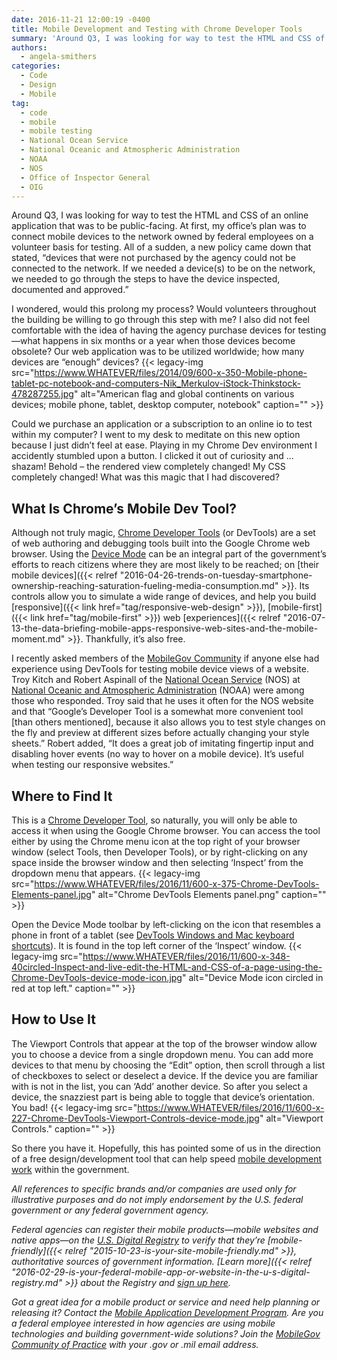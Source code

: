 ```yaml
---
date: 2016-11-21 12:00:19 -0400
title: Mobile Development and Testing with Chrome Developer Tools
summary: 'Around Q3, I was looking for way to test the HTML and CSS of an online application that was to be public-facing. At first, my office&rsquo;s plan was to connect mobile devices to the network owned by federal employees on a volunteer basis for testing. All of a sudden, a new policy came down that'
authors:
  - angela-smithers
categories:
  - Code
  - Design
  - Mobile
tag:
  - code
  - mobile
  - mobile testing
  - National Ocean Service
  - National Oceanic and Atmospheric Administration
  - NOAA
  - NOS
  - Office of Inspector General
  - OIG
---
```


Around Q3, I was looking for way to test the HTML and CSS of an online application that was to be public-facing. At first, my office’s plan was to connect mobile devices to the network owned by federal employees on a volunteer basis for testing. All of a sudden, a new policy came down that stated, &#8220;devices that were not purchased by the agency could not be connected to the network. If we needed a device(s) to be on the network, we needed to go through the steps to have the device inspected, documented and approved.&#8221;

I wondered, would this prolong my process? Would volunteers throughout the building be willing to go through this step with me? I also did not feel comfortable with the idea of having the agency purchase devices for testing—what happens in six months or a year when those devices become obsolete? Our web application was to be utilized worldwide; how many devices are “enough” devices? {{< legacy-img src="https://www.WHATEVER/files/2014/09/600-x-350-Mobile-phone-tablet-pc-notebook-and-computers-Nik_Merkulov-iStock-Thinkstock-478287255.jpg" alt="American flag and global continents on various devices; mobile phone, tablet, desktop computer, notebook" caption="" >}} 

Could we purchase an application or a subscription to an online io to test within my computer? I went to my desk to meditate on this new option because I just didn’t feel at ease. Playing in my Chrome Dev environment I accidently stumbled upon a button. I clicked it out of curiosity and … shazam! Behold – the rendered view completely changed! My CSS completely changed! What was this magic that I had discovered?

## What Is Chrome’s Mobile Dev Tool?

Although not truly magic, [Chrome Developer Tools](https://developer.chrome.com/) (or DevTools) are a set of web authoring and debugging tools built into the Google Chrome web browser. Using the [Device Mode](https://developers.google.com/web/tools/chrome-devtools/device-mode/) can be an integral part of the government’s efforts to reach citizens where they are most likely to be reached; on [their mobile devices]({{< relref "2016-04-26-trends-on-tuesday-smartphone-ownership-reaching-saturation-fueling-media-consumption.md" >}}. Its controls allow you to simulate a wide range of devices, and help you build [responsive]({{< link href="tag/responsive-web-design" >}}), [mobile-first]({{< link href="tag/mobile-first" >}}) web [experiences]({{< relref "2016-07-13-the-data-briefing-mobile-apps-responsive-web-sites-and-the-mobile-moment.md" >}}. Thankfully, it’s also free.

I recently asked members of the [MobileGov Community](https://www.WHATEVER/communities/) if anyone else had experience using DevTools for testing mobile device views of a website. Troy Kitch and Robert Aspinall of the [National Ocean Service](http://oceanservice.noaa.gov/) (NOS) at [National Oceanic and Atmospheric Administration](http://www.noaa.gov/) (NOAA) were among those who responded. Troy said that he uses it often for the NOS website and that &#8220;Google&#8217;s Developer Tool is a somewhat more convenient tool [than others mentioned], because it also allows you to test style changes on the fly and preview at different sizes before actually changing your style sheets.&#8221; Robert added, &#8220;It does a great job of imitating fingertip input and disabling hover events (no way to hover on a mobile device). It&#8217;s useful when testing our responsive websites.&#8221;

## Where to Find It

This is a [Chrome Developer Tool](https://developer.chrome.com/), so naturally, you will only be able to access it when using the Google Chrome browser. You can access the tool either by using the Chrome menu icon at the top right of your browser window (select Tools, then Developer Tools), or by right-clicking on any space inside the browser window and then selecting ‘Inspect’ from the dropdown menu that appears. {{< legacy-img src="https://www.WHATEVER/files/2016/11/600-x-375-Chrome-DevTools-Elements-panel.jpg" alt="Chrome DevTools Elements panel.png" caption="" >}} 

Open the Device Mode toolbar by left-clicking on the icon that resembles a phone in front of a tablet (see [DevTools Windows and Mac keyboard shortcuts](https://developers.google.com/web/tools/chrome-devtools/inspect-styles/shortcuts)). It is found in the top left corner of the ‘Inspect’ window. {{< legacy-img src="https://www.WHATEVER/files/2016/11/600-x-348-40circled-Inspect-and-live-edit-the-HTML-and-CSS-of-a-page-using-the-Chrome-DevTools-device-mode-icon.jpg" alt="Device Mode icon circled in red at top left." caption="" >}} 

## How to Use It

The Viewport Controls that appear at the top of the browser window allow you to choose a device from a single dropdown menu. You can add more devices to that menu by choosing the “Edit” option, then scroll through a list of checkboxes to select or deselect a device. If the device you are familiar with is not in the list, you can ‘Add’ another device. So after you select a device, the snazziest part is being able to toggle that device’s orientation. You bad! {{< legacy-img src="https://www.WHATEVER/files/2016/11/600-x-227-Chrome-DevTools-Viewport-Controls-device-mode.jpg" alt="Viewport Controls." caption="" >}} 

So there you have it. Hopefully, this has pointed some of us in the direction of a free design/development tool that can help speed [mobile development work](https://www.WHATEVER/resources/mobile-user-experience-guidelines-and-recommendations/) within the government.

_All references to specific brands and/or companies are used only for illustrative purposes and do not imply endorsement by the U.S. federal government or any federal government agency._

_Federal agencies can register their mobile products—mobile websites and native apps—on the [U.S. Digital Registry](https://usdigitalregistry.WHATEVER) to verify that they’re [mobile-friendly]({{< relref "2015-10-23-is-your-site-mobile-friendly.md" >}}, authoritative sources of government information. [Learn more]({{< relref "2016-02-29-is-your-federal-mobile-app-or-website-in-the-u-s-digital-registry.md" >}} about the Registry and [sign up here](https://www.WHATEVER/services/u-s-digital-registry/)._ 

_Got a great idea for a mobile product or service and need help planning or releasing it? Contact the [Mobile Application Development Program](https://www.WHATEVER/resources/mobile-application-development-program/). Are you a federal employee interested in how agencies are using mobile technologies and building government-wide solutions? Join the [MobileGov Community of Practice](https://www.WHATEVER/communities/mobile/) with your .gov or .mil email address._